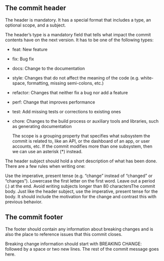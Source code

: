 ## The commit header

The header is mandatory. It has a special format that includes a type, an optional scope, and a subject.

The header’s type is a mandatory field that tells what impact the commit contents have on the next version. It has to be one of the following types:

- feat: New feature
- fix: Bug fix
- docs: Change to the documentation
- style: Changes that do not affect the meaning of the code (e.g. white-space, formatting, missing semi-colons, etc.)
- refactor: Changes that neither fix a bug nor add a feature
- perf: Change that improves performance
- test: Add missing tests or corrections to existing ones
- chore: Changes to the build process or auxiliary tools and libraries, such as generating documentation

  The scope is a grouping property that specifies what subsystem the commit is related to, like an API, or the dashboard of an app, or user accounts, etc. If the commit modifies more than one subsystem, then we can use an asterisk (\*) instead.

The header subject should hold a short description of what has been done. There are a few rules when writing one:

Use the imperative, present tense (e.g. “change” instead of “changed” or “changes”).
Lowercase the first letter on the first word.
Leave out a period (.) at the end.
Avoid writing subjects longer than 80 charactersThe commit body.
Just like the header subject, use the imperative, present tense for the body. It should include the motivation for the change and contrast this with previous behavior.

## The commit footer

The footer should contain any information about breaking changes and is also the place to reference issues that this commit closes.

Breaking change information should start with BREAKING CHANGE: followed by a space or two new lines. The rest of the commit message goes here.
